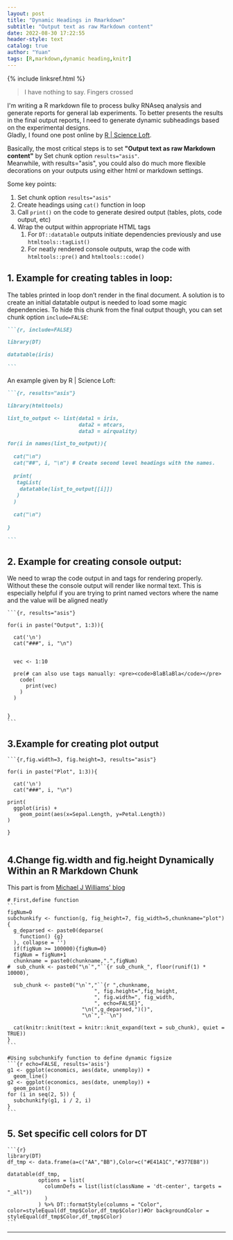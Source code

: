 ```yaml
---
layout: post
title: "Dynamic Headings in Rmarkdown"
subtitle: "Output text as raw Markdown content"
date: 2022-08-30 17:22:55
header-style: text
catalog: true
author: "Yuan"
tags: [R,markdown,dynamic heading,knitr]
---
```

{% include linksref.html %}
> I have nothing to say. Fingers crossed

I'm writing a R markdown file to process bulky RNAseq analysis and generate reports for general lab experiments. To better presents the results in the final output reports, I need to generate dynamic subheadings based on the experimental designs.\
Gladly, I found one post online by [ R | Science Loft](https://www.r-bloggers.com/2020/07/programmatically-create-new-headings-and-outputs-in-rmarkdown/).

Basically, the most critical steps is to set <b>"Output text as raw Markdown content"</b> by Set chunk option ```results="asis"```.\
Meanwhile, with results="asis", you could also do much more flexible decorations on your outputs using either html or markdown settings.

Some key points:
1. Set chunk option ```results="asis"```
2. Create headings using ```cat()``` function in loop
3. Call ```print()``` on the code to generate desired output (tables, plots, code output, etc)
4. Wrap the output within appropriate HTML tags
    1. For ```DT::datatable``` outputs initiate dependencies previously and use ```htmltools::tagList()```
    2. For neatly rendered console outputs, wrap the code with ```htmltools::pre()``` and ```htmltools::code()```

## 1. Example for creating tables in loop:

The tables printed in loop don’t render in the final document. A solution is to create an initial datatable output is needed to load some magic dependencies. To hide this chunk from the final output though, you can set chunk option ```include=FALSE```:

````md
```{r, include=FALSE}

library(DT)

datatable(iris)

```
````

An example given by R | Science Loft:

````md
```{r, results="asis"}

library(htmltools)

list_to_output <- list(data1 = iris,
                       data2 = mtcars,
                       data3 = airquality)

for(i in names(list_to_output)){
  
  cat("\n") 
  cat("##", i, "\n") # Create second level headings with the names.
  
  print(
   tagList(
    datatable(list_to_output[[i]])
   )
  )
  
  cat("\n")
  
}

```
````


## 2. Example for creating console output:

We need to wrap the code output in <code></code> and  tags for rendering properly. Without these the console output will render like normal text. This is especially helpful if you are trying to print named vectors where the name and the value will be aligned neatly
````
```{r, results="asis"}

for(i in paste("Output", 1:3)){
  
  cat('\n') 
  cat("###", i, "\n")
  
  
  vec <- 1:10
  
  pre(# can also use tags manually: <pre><code>BlaBlaBla</code></pre>
    code(
      print(vec)   
    )
  )
  
  
}
```
````

## 3.Example for creating plot output

````
```{r,fig.width=3, fig.height=3, results="asis"}

for(i in paste("Plot", 1:3)){
  
  cat('\n') 
  cat("###", i, "\n")

print(
  ggplot(iris) +
    geom_point(aes(x=Sepal.Length, y=Petal.Length))
)

}


````

## 4.Change fig.width and fig.height Dynamically Within an R Markdown Chunk
This part is from [Michael J Williams' blog ](http://michaeljw.com/blog/post/subchunkify/)
````
# First,define function
```
figNum=0
subchunkify <- function(g, fig_height=7, fig_width=5,chunkname="plot") {
  g_deparsed <- paste0(deparse(
    function() {g}
  ), collapse = '')
  if(figNum >= 100000){figNum=0}
  figNum = figNum+1
  chunkname = paste0(chunkname,".",figNum)
#  sub_chunk <- paste0("\n`","``{r sub_chunk_", floor(runif(1) * 10000), 

  sub_chunk <- paste0("\n`","``{r ",chunkname, 
                            ", fig.height=",fig_height, 
                            ", fig.width=", fig_width, 
                            ", echo=FALSE}",
                        "\n(",g_deparsed,")()",
                        "\n`","``\n")

  cat(knitr::knit(text = knitr::knit_expand(text = sub_chunk), quiet = TRUE))
}
```

#Using subchunkify function to define dynamic figsize
```{r echo=FALSE, results='asis'}
g1 <- ggplot(economics, aes(date, unemploy)) + 
  geom_line()
g2 <- ggplot(economics, aes(date, unemploy)) + 
  geom_point()
for (i in seq(2, 5)) {
  subchunkify(g1, i / 2, i)
}
```
````

## 5. Set specific cell colors for DT
````
```{r}
library(DT)
df_tmp <- data.frame(a=c("AA","BB"),Color=c("#E41A1C","#377EB8"))

datatable(df_tmp,
          options = list(
            columnDefs = list(list(className = 'dt-center', targets = "_all"))
            )
          ) %>% DT::formatStyle(columns = "Color", color=styleEqual(df_tmp$Color,df_tmp$Color))#Or backgroundColor = styleEqual(df_tmp$Color,df_tmp$Color)
```
````
---
